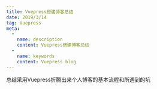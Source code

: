 ```yaml
---
title: Vuepress搭建博客总结
date: 2019/3/14
tag: Vuepress
meta:
  - 
    name: description
    content: Vuepress搭建博客总结
  -
    name: keywords
    content: Vuepress blog
---
```


总结采用Vuepress折腾出来个人博客的基本流程和所遇到的坑
<!-- more -->